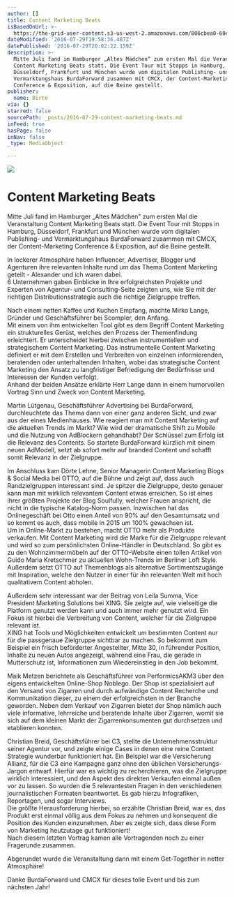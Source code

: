 ```yaml
---
author: []
title: Content Marketing Beats
isBasedOnUrl: >-
  https://the-grid-user-content.s3-us-west-2.amazonaws.com/806cbea0-60e3-4aed-a4cd-fdc20cbeb9d3.jpg
dateModified: '2016-07-29T19:58:36.487Z'
datePublished: '2016-07-29T20:02:22.159Z'
description: >-
  Mitte Juli fand im Hamburger „Altes Mädchen“ zum ersten Mal die Veranstaltung
  Content Marketing Beats statt. Die Event Tour mit Stopps in Hamburg,
  Düsseldorf, Frankfurt und München wurde vom digitalen Publishing- und
  Vermarktungshaus BurdaForward zusammen mit CMCX, der Content-Marketing
  Conference & Exposition, auf die Beine gestellt.
publisher:
  name: Birte
via: {}
starred: false
sourcePath: _posts/2016-07-29-content-marketing-beats.md
inFeed: true
hasPage: false
inNav: false
_type: MediaObject

---
```

![](https://the-grid-user-content.s3-us-west-2.amazonaws.com/806cbea0-60e3-4aed-a4cd-fdc20cbeb9d3.jpg)

# Content Marketing Beats

Mitte Juli fand im Hamburger „Altes Mädchen" zum ersten Mal die Veranstaltung Content Marketing Beats statt. Die Event Tour mit Stopps in Hamburg, Düsseldorf, Frankfurt und München wurde vom digitalen Publishing- und Vermarktungshaus BurdaForward zusammen mit CMCX, der Content-Marketing Conference & Exposition, auf die Beine gestellt.

In lockerer Atmosphäre haben Influencer, Advertiser, Blogger und Agenturen ihre relevanten Inhalte rund um das Thema Content Marketing geteilt - Alexander und ich waren dabei.   
6 Unternehmen gaben Einblicke in Ihre erfolgreichsten Projekte und Experten von Agentur- und Consulting-Seite zeigten uns, wie Sie mit der richtigen Distributionsstrategie auch die richtige Zielgruppe treffen.

Nach einem netten Kaffee und Kuchen Empfang, machte Mirko Lange, Gründer und Geschäftsführer bei Scompler, den Anfang.   
Mit einem von ihm entwickelten Tool gibt es dem Begriff Content Marketing ein strukturelles Gerüst, welches den Prozess der Themenfindung erleichtert. Er unterscheidet hierbei zwischen instrumentellem und strategischem Content Marketing. Das instrumentelle Content Marketing definiert er mit dem Erstellen und Verbreiten von einzelnen informierenden, beratenden oder unterhaltenden Inhalten, wobei das strategische Content Marketing den Ansatz zu langfristiger Befriedigung der Bedürfnisse und Interessen der Kunden verfolgt.   
Anhand der beiden Ansätze erklärte Herr Lange dann in einem humorvollen Vortrag Sinn und Zweck von Content Marketing.

Martin Lütgenau, Geschäftsführer Advertising bei BurdaForward, durchleuchtete das Thema dann von einer ganz anderen Sicht, und zwar aus der eines Medienhauses. Wie reagiert man mit Content Marketing auf die aktuellen Trends im Markt? Wie wird der dramatische Shift zu Mobile und die Nutzung von AdBlockern gehandhabt? Der Schlüssel zum Erfolg ist die Relevanz des Contents. So startete BurdaForward kürzlich mit einem neuen AdModell, setzt ab sofort mehr auf branded Content und schafft somit Relevanz in der Zielgruppe.

Im Anschluss kam Dörte Lehne, Senior Managerin Content Marketing Blogs & Social Media bei OTTO, auf die Bühne und zeigt auf, dass auch Randzielgruppen interessant sind. Je spitzer die Zielgruppe, desto genauer kann man mit wirklich relevantem Content etwas erreichen. So ist eines ihrer größten Projekte der Blog Soulfully, welcher Frauen anspricht, die nicht in die typische Katalog-Norm passen. Inzwischen hat das Onlinegeschäft bei Otto einen Anteil von 90% auf den Gesamtumsatz und so kommt es auch, dass mobile in 2015 um 100% gewachsen ist.   
Um in Online-Markt zu bestehen, macht OTTO mehr als Produkte verkaufen. Mit Content Marketing wird die Marke für die Zielgruppe relevant und wird so zum persönlichsten Online-Händler in Deutschland. So gibt es zu den Wohnzimmermöbeln auf der OTTO-Website einen tollen Artikel von Guido Maria Kretschmer zu aktuellen Wohn-Trends im Berliner Loft Style. Außerdem setzt OTTO auf Themenblogs als alternative Sortimentszugänge mit Inspiration, welche den Nutzer in einer für ihn relevanten Welt mit hoch qualitativem Content abholen.

Außerdem sehr interessant war der Beitrag von Leila Summa, Vice President Marketing Solutions bei XING. Sie zeigte auf, wie vielseitige die Platform genutzt werden kann und auch immer mehr genutzt wird. Ein Fokus ist hierbei die Verbreitung von Content, welcher für die Zielgruppe relevant ist.   
XING hat Tools und Möglichkeiten entwickelt um bestimmten Content nur für die passgenaue Zielgruppe sichtbar zu machen. So bekommt zum Beispiel ein frisch beförderter Angestellter, Mitte 30, in führender Position, Inhalte zu neuen Autos angezeigt, während eine Frau, die gerade in Mutterschutz ist, Informationen zum Wiedereinstieg in den Job bekommt.

Maik Metzen berichtete als Geschäftsführer von PerformicsAKM3 über den eigens entwickelten Online-Shop Noblego. Der Shop ist spezialisiert auf den Versand von Zigarren und durch aufwändige Content Recherche und Kommunikation dieser, zu einem der erfolgreichsten in der Branche geworden. Neben dem Verkauf von Zigarren bietet der Shop nämlich auch viele informative, lehrreiche und beratende Inhalte über Zigarren, womit sie sich auf dem kleinen Markt der Zigarrenkonsumenten gut durchsetzen und etablieren konnten.

Christian Breid, Geschäftsführer bei C3, stellte die Unternehmensstruktur seiner Agentur vor, und zeigte einige Cases in denen eine reine Content Strategie wunderbar funktioniert hat. Ein Beispiel war die Versicherung Allianz, für die C3 eine Kampagne ganz ohne den üblichen Versicherungs-Jargon entwarf. Hierfür war es wichtig zu recherchieren, was die Zielgruppe wirklich interessiert, und den Aspekt des direkten Verkaufen einmal außen vor zu lassen. So wurden die 5 relevantesten Fragen in den verschiedenen journalistischen Formaten beantwortet. Es gab hierzu Infografiken, Reportagen, und sogar Interviews.   
Die größte Herausforderung hierbei, so erzählte Christian Breid, war es, das Produkt erst einmal völlig aus dem Fokus zu nehmen und konsequent die Position des Kunden einzunehmen. Aber es zeigte sich, dass diese Form von Marketing heutzutage gut funktioniert!   
Nach diesem letzten Vortrag kamen alle Vortragenden noch zu einer Fragerunde zusammen.

Abgerundet wurde die Veranstaltung dann mit einem Get-Together in netter Atmosphäre!

Danke BurdaForward und CMCX für dieses tolle Event und bis zum nächsten Jahr!